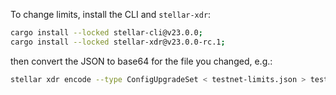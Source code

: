 To change limits, install the CLI and `stellar-xdr`:

```bash
cargo install --locked stellar-cli@v23.0.0;
cargo install --locked stellar-xdr@v23.0.0-rc.1;
```

then convert the JSON to base64 for the file you changed, e.g.:

```bash
stellar xdr encode --type ConfigUpgradeSet < testnet-limits.json > testnet-limits.txt
```